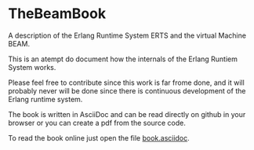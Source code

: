 # TheBeamBook
A description of the Erlang Runtime System ERTS and the virtual Machine BEAM.

This is an atempt do document how the internals of the Erlang Runtiem System works.

Please feel free to contribute since this work is far frome done, and it will probably never will be done since there is continuous development of the Erlang runtime system.

The book is written in AsciiDoc and can be read directly on github in your browser or you can create a pdf from the source code.

To read the book online just open the file [book.asciidoc](book.asciidoc).

